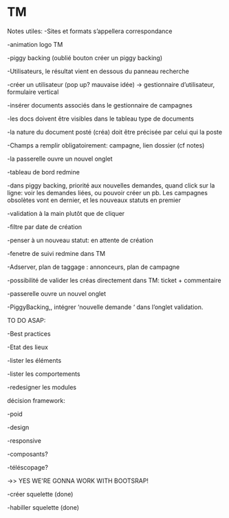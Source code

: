 TM
==


Notes utiles:
-Sites et formats s’appellera correspondance

-animation logo TM

-piggy backing (oublié bouton créer un piggy backing)

-Utilisateurs, le résultat vient en dessous du panneau recherche

-créer un utilisateur (pop up? mauvaise idée) -> gestionnaire d’utilisateur, formulaire vertical

-insérer documents associés dans le gestionnaire de campagnes

-les docs doivent être visibles dans le tableau type de documents

-la nature du document posté (créa) doit être précisée par celui qui la poste

-Champs a remplir obligatoirement: campagne, lien dossier (cf notes)

-la passerelle ouvre un nouvel onglet

-tableau de bord redmine

-dans piggy backing, priorité aux nouvelles demandes, quand click sur la ligne: voir les demandes liées, ou pouvoir créer un pb. Les campagnes obsolètes vont en dernier, et les nouveaux statuts en premier

-validation à la main plutôt que de cliquer

-filtre par date de création

-penser à un nouveau statut: en attente de création

-fenetre de suivi redmine dans TM

-Adserver, plan de taggage : annonceurs, plan de campagne

-possibilité de valider les créas directement dans TM: ticket + commentaire

-passerelle ouvre un nouvel onglet

-PiggyBacking,, intégrer ‘nouvelle demande ‘ dans l’onglet validation.


TO DO ASAP:

-Best practices

-Etat des lieux

-lister les éléments

-lister les comportements

-redesigner les modules


décision framework:

-poid

-design

-responsive

-composants?

-téléscopage?


 ->> YES WE'RE GONNA WORK WITH BOOTSRAP!


-créer squelette (done)

-habiller squelette (done)

